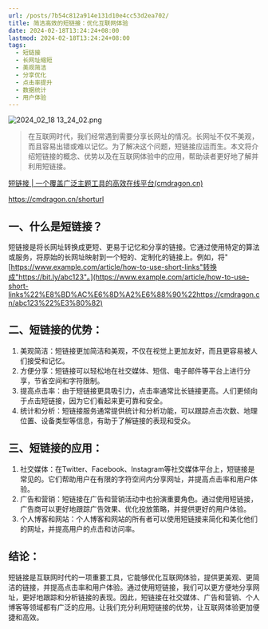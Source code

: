 ```yaml
---
url: /posts/7b54c812a914e131d10e4cc53d2ea702/
title: 简洁高效的短链接：优化互联网体验
date: 2024-02-18T13:24:24+08:00
lastmod: 2024-02-18T13:24:24+08:00
tags:
  - 短链接
  - 长网址缩短
  - 美观简洁
  - 分享优化
  - 点击率提升
  - 数据统计
  - 用户体验
---
```


<img src="https://static.cmdragon.cn/blog/images/2024_02_18 13_24_02.png@blog" title="2024_02_18 13_24_02.png" alt="2024_02_18 13_24_02.png"/>


> 在互联网时代，我们经常遇到需要分享长网址的情况。长网址不仅不美观，而且容易出错或难以记忆。为了解决这个问题，短链接应运而生。本文将介绍短链接的概念、优势以及在互联网体验中的应用，帮助读者更好地了解并利用短链接。


[短链接 | 一个覆盖广泛主题工具的高效在线平台(cmdragon.cn)](https://cmdragon.cn/shorturl)

https://cmdragon.cn/shorturl

## 一、什么是短链接？

短链接是将长网址转换成更短、更易于记忆和分享的链接。它通过使用特定的算法或服务，将原始的长网址映射到一个短的、定制化的链接上。例如，将"[https://www.example.com/article/how-to-use-short-links"转换成"https://bit.ly/abc123"。](https://www.example.com/article/how-to-use-short-links%22%E8%BD%AC%E6%8D%A2%E6%88%90%22https://cmdragon.cn/abc123%22%E3%80%82)

## 二、短链接的优势：

1. 美观简洁：短链接更加简洁和美观，不仅在视觉上更加友好，而且更容易被人们接受和记忆。
1. 方便分享：短链接可以轻松地在社交媒体、短信、电子邮件等平台上进行分享，节省空间和字符限制。
1. 提高点击率：由于短链接更具吸引力，点击率通常比长链接更高。人们更倾向于点击短链接，因为它们看起来更可靠和安全。
1. 统计和分析：短链接服务通常提供统计和分析功能，可以跟踪点击次数、地理位置、设备类型等信息，有助于了解链接的表现和受众。

## 三、短链接的应用：

1. 社交媒体：在Twitter、Facebook、Instagram等社交媒体平台上，短链接是常见的。它们帮助用户在有限的字符空间内分享网址，并提高点击率和用户体验。
1. 广告和营销：短链接在广告和营销活动中也扮演重要角色。通过使用短链接，广告商可以更好地跟踪广告效果、优化投放策略，并提供更好的用户体验。
1. 个人博客和网站：个人博客和网站的所有者可以使用短链接来简化和美化他们的网址，并提高用户的点击和访问率。

## 结论：

短链接是互联网时代的一项重要工具，它能够优化互联网体验，提供更美观、更简洁的链接，并提高点击率和用户体验。通过使用短链接，我们可以更方便地分享网址，更好地跟踪和分析链接的表现。因此，短链接在社交媒体、广告和营销、个人博客等领域都有广泛的应用。让我们充分利用短链接的优势，让互联网体验更加便捷和高效。